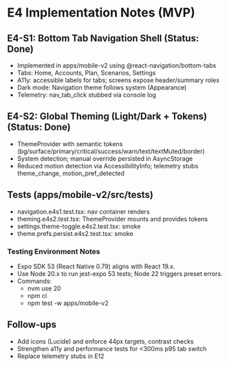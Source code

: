 # E4 Implementation Notes (MVP)

## E4-S1: Bottom Tab Navigation Shell (Status: Done)

- Implemented in apps/mobile-v2 using @react-navigation/bottom-tabs
- Tabs: Home, Accounts, Plan, Scenarios, Settings
- A11y: accessible labels for tabs; screens expose header/summary roles
- Dark mode: Navigation theme follows system (Appearance)
- Telemetry: nav_tab_click stubbed via console log

## E4-S2: Global Theming (Light/Dark + Tokens) (Status: Done)

- ThemeProvider with semantic tokens (bg/surface/primary/critical/success/warn/text/textMuted/border)
- System detection; manual override persisted in AsyncStorage
- Reduced motion detection via AccessibilityInfo; telemetry stubs theme_change, motion_pref_detected

## Tests (apps/mobile-v2/src/**tests**)

- navigation.e4s1.test.tsx: nav container renders
- theming.e4s2.test.tsx: ThemeProvider mounts and provides tokens
- settings.theme-toggle.e4s2.test.tsx: smoke
- theme.prefs.persist.e4s2.test.tsx: smoke

### Testing Environment Notes

- Expo SDK 53 (React Native 0.79) aligns with React 19.x.
- Use Node 20.x to run jest-expo 53 tests; Node 22 triggers preset errors.
- Commands:
  - nvm use 20
  - npm ci
  - npm test -w apps/mobile-v2

## Follow-ups

- Add icons (Lucide) and enforce 44px targets, contrast checks
- Strengthen a11y and performance tests for <300ms p95 tab switch
- Replace telemetry stubs in E12
